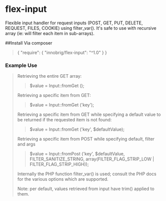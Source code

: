 # flex-input
Flexible input handler for request inputs (POST, GET, PUT, DELETE, REQUEST, FILES, COOKIE) using filter_var(). It's safe to use with recursive array (ie: will filter each item in sub-arrays).

##Install
Via composer
> { "require": { "innobrig/flex-input": "^1.0" } }


### Example Use
> <?php
>
>use InnoBrig\FlexInput\Input;
>

Retrieving the entire GET array:

> $value = Input::fromGet ();

Retrieving a specific item from GET:

> $value = Input::fromGet ('key');

Retrieving a specific item from GET while specifying a default value to be returned if the requested item is not found:

> $value = Input::fromGet ('key', $defaultValue);

Retrieving a specific item from POST while specifying default, filter and args

> $value = Input::fromPost ('key', $defaultValue, FILTER_SANITIZE_STRING, array(FILTER_FLAG_STRIP_LOW | FILTER_FLAG_STRIP_HIGH));


Internally the PHP function filter_var() is used; consult the PHP docs for the various options which are supported.

Note: per default, values retrieved from input have trim() applied to them.
